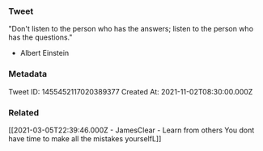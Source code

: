 ### Tweet
"Don't listen to the person who has the answers; listen to the person who has the questions." 

- Albert Einstein

### Metadata
Tweet ID: 1455452117020389377
Created At: 2021-11-02T08:30:00.000Z

### Related
[[2021-03-05T22:39:46.000Z - JamesClear - Learn from others You dont have time to make all the mistakes yourselfL]]

